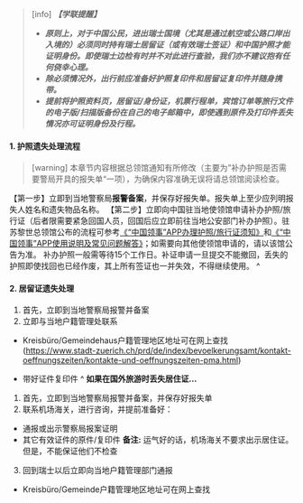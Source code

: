 > [info] ***【学联提醒】***
> - ***原则上，对于中国公民，进出瑞士国境（尤其是通过航空或公路口岸出入境的）必须同时持有瑞士居留证（或有效瑞士签证）和中国护照才能证明身份。即使瑞士边检有时并不对此进行查验，我们亦不建议抱有任何侥幸心理。***
> - ***除必须情况外，出行前应准备好护照复印件和居留证复印件并随身携带。***
> - ***提前将护照资料页，居留证/身份证，机票行程单，宾馆订单等旅行文件的电子版/扫描版备份在自己的电子邮箱中，即使遇到原件及打印件丢失情况亦可证明身份及行程。*** 

#### **1. 护照遗失处理流程**
> [warning] 本章节内容根据总领馆通知有所修改（主要为”补办护照是否需要警局开具的报失单“一项），为确保内容准确无误将请总领馆阅读检查。

【第一步】立即到当地警察局**报警备案**，并保存好报失单。报失单上至少应列明报失人姓名和遗失物品名称。
【第二步】立即向中国驻当地使领馆申请补办护照/旅行证（后者限需要紧急回国人员，回国后应立即前往当地公安部门补办护照）。驻苏黎世总领馆公布的流程可参考[《“中国领事”APP办理护照/旅行证须知》](<http://zurich.china-consulate.gov.cn/lsfw/hzlxz/202108/t20210803_9011969.htm>)和[《“中国领事”APP使用说明及常见问题解答》](<http://zurich.china-consulate.gov.cn/lsfw/hzlxz/202109/t20210903_9011972.htm>)；如需要向其他使领馆申请的，请以该馆公告为准。
补办护照一般需等待15个工作日。补证申请一旦提交不能撤回，丢失的护照即使找回也已经作废，其上所有签证也一并失效，不得继续使用。
^
#### **2. 居留证遗失处理**
1. 首先，立即到当地警察局报警并备案
2. 立即与当地户籍管理处联系
* Kreisbüro/Gemeindehaus户籍管理地区地址可在网上查找 (https://www.stadt-zuerich.ch/prd/de/index/bevoelkerungsamt/kontakt-oeffnungszeiten/kontakte-und-oeffnungszeiten-pma.html)


* 带好证件复印件
^
**如果在国外旅游时丢失居住证...**
1. 首先，立即到当地警察局报警并备案，并保存好报失单
2. 联系机场海关，进行咨询，并提前准备好：
* 通报或出示警察局报案证明
* 其它有效证件的原件/复印件
**备注:** 运气好的话，机场海关不要求出示居住证。但是，不能保证他们不检查
3. 回到瑞士以后立即向当地户籍管理部门通报
* Kreisbüro/Gemeinde户籍管理地区地址可在网上查找